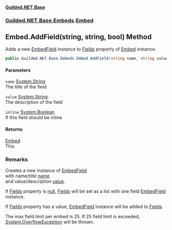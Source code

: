 
#### [Guilded.NET.Base](Guilded_NET_Base 'Guilded_NET_Base')
### [Guilded.NET.Base.Embeds](Guilded_NET_Base#Guilded_NET_Base_Embeds 'Guilded.NET.Base.Embeds').[Embed](Embed 'Guilded.NET.Base.Embeds.Embed')
## Embed.AddField(string, string, bool) Method
Adds a new [EmbedField](EmbedField 'Guilded.NET.Base.Embeds.EmbedField') instance to [Fields](Embed_Fields 'Guilded.NET.Base.Embeds.Embed.Fields') property of [Embed](Embed 'Guilded.NET.Base.Embeds.Embed') instance.  
```csharp
public Guilded.NET.Base.Embeds.Embed AddField(string name, string value, bool inline=false);
```

#### Parameters
<a name='Guilded_NET_Base_Embeds_Embed_AddField(string_string_bool)_name'></a>
`name` [System.String](https://docs.microsoft.com/en-us/dotnet/api/System.String 'System.String')  
The title of the field
  
<a name='Guilded_NET_Base_Embeds_Embed_AddField(string_string_bool)_value'></a>
`value` [System.String](https://docs.microsoft.com/en-us/dotnet/api/System.String 'System.String')  
The description of the field
  
<a name='Guilded_NET_Base_Embeds_Embed_AddField(string_string_bool)_inline'></a>
`inline` [System.Boolean](https://docs.microsoft.com/en-us/dotnet/api/System.Boolean 'System.Boolean')  
If this field should be inline
  

#### Returns
[Embed](Embed 'Guilded.NET.Base.Embeds.Embed')  
This
### Remarks
Creates a new instance of [EmbedField](EmbedField 'Guilded.NET.Base.Embeds.EmbedField')  
with name/title [name](Embed_AddField(string_string_bool)#Guilded_NET_Base_Embeds_Embed_AddField(string_string_bool)_name 'Guilded.NET.Base.Embeds.Embed.AddField(string, string, bool).name')  
and value/description [value](Embed_AddField(string_string_bool)#Guilded_NET_Base_Embeds_Embed_AddField(string_string_bool)_value 'Guilded.NET.Base.Embeds.Embed.AddField(string, string, bool).value').



If [Fields](Embed_Fields 'Guilded.NET.Base.Embeds.Embed.Fields') property is [null](https://docs.microsoft.com/en-us/dotnet/csharp/language-reference/keywords/null 'https://docs.microsoft.com/en-us/dotnet/csharp/language-reference/keywords/null'), [Fields](Embed_Fields 'Guilded.NET.Base.Embeds.Embed.Fields') will be set as a list with one field [EmbedField](EmbedField 'Guilded.NET.Base.Embeds.EmbedField') instance.



If [Fields](Embed_Fields 'Guilded.NET.Base.Embeds.Embed.Fields') property has a value, [EmbedField](EmbedField 'Guilded.NET.Base.Embeds.EmbedField') instance will be added to [Fields](Embed_Fields 'Guilded.NET.Base.Embeds.Embed.Fields').



The max field limit per embed is 25. If 25 field limit is exceeded,  
[System.OverflowException](https://docs.microsoft.com/en-us/dotnet/api/System.OverflowException 'System.OverflowException') will be thrown.
